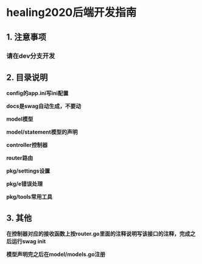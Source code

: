 # healing2020后端开发指南



## 1. 注意事项



### **请在dev分支开发**



## 2. 目录说明

**config的app.ini写ini配置**

**docs是swag自动生成，不要动**

**model模型**

**model/statement模型的声明**

**controller控制器**

**router路由**

**pkg/settings设置**

**pkg/e错误处理**

**pkg/tools常用工具**



## 3. 其他

**在控制器对应的接收函数上按router.go里面的注释说明写该接口的注释，完成之后运行swag init**

**模型声明完之后在model/models.go注册**


